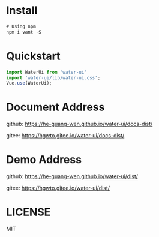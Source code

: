 



# Install

```javascript
# Using npm
npm i vant -S
```

# Quickstart
```javascript
import WaterUi from 'water-ui'
import 'water-ui/lib/water-ui.css';
Vue.use(WaterUi);
```

# Document Address
github:
<https://he-guang-wen.github.io/water-ui/docs-dist/>

gitee: 
<https://hgwto.gitee.io/water-ui/docs-dist/>


# Demo Address
github:
<https://he-guang-wen.github.io/water-ui/dist/>

gitee: 
<https://hgwto.gitee.io/water-ui/dist/>

# LICENSE
MIT
